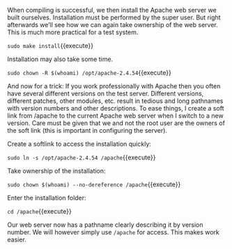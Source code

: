 When compiling is successful, we then install the Apache web server we built ourselves. Installation must be performed by the super user. But right afterwards we’ll see how we can again take ownership of the web server. This is much more practical for a test system.

`sudo make install`{{execute}}

Installation may also take some time.

`sudo chown -R $(whoami) /opt/apache-2.4.54`{{execute}}

And now for a trick: If you work professionally with Apache then you often have several different versions on the test server. Different versions, different patches, other modules, etc. result in tedious and long pathnames with version numbers and other descriptions. To ease things, I create a soft link from /apache to the current Apache web server when I switch to a new version. Care must be given that we and not the root user are the owners of the soft link (this is important in configuring the server).

Create a softlink to access the installation quickly:

`sudo ln -s /opt/apache-2.4.54 /apache`{{execute}}

Take ownership of the installation:

`sudo chown $(whoami) --no-dereference /apache`{{execute}}

Enter the installation folder:

`cd /apache`{{execute}}

Our web server now has a pathname clearly describing it by version number. We will however simply use `/apache` for access. This makes work easier.
